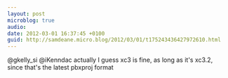```yaml
---
layout: post
microblog: true
audio: 
date: 2012-03-01 16:37:45 +0100
guid: http://samdeane.micro.blog/2012/03/01/t175243436427972610.html
---
```

@gkelly_si @iKenndac actually I guess xc3 is fine, as long as it's xc3.2, since that's the latest pbxproj format
